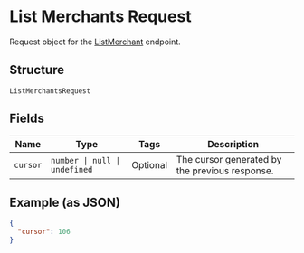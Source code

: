 
# List Merchants Request

Request object for the [ListMerchant](../api/merchants.md#list-merchants) endpoint.

## Structure

`ListMerchantsRequest`

## Fields

| Name | Type | Tags | Description |
|  --- | --- | --- | --- |
| `cursor` | `number \| null \| undefined` | Optional | The cursor generated by the previous response. |

## Example (as JSON)

```json
{
  "cursor": 106
}
```

